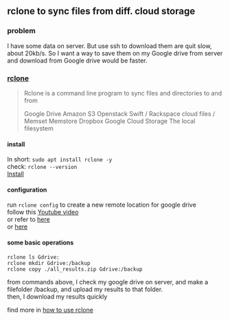 rclone to sync files from diff. cloud storage
----

### problem  
I have some data on server. But use ssh to download them are quit slow, about 20kb/s. 
So I want a way to save them on my Google drive from server and download from Google drive would be faster.  

### [rclone](https://rclone.org/)  

>  Rclone is a command line program to sync files and directories to and from
> 
> Google Drive
> Amazon S3
> Openstack Swift / Rackspace cloud files / Memset Memstore
> Dropbox
> Google Cloud Storage
> The local filesystem


#### install  
In short: `sudo apt install rclone -y`  
check: `rclone --version`  
[Install](https://rclone.org/install/)  

#### configuration  
run `rclone config` to create a new remote location for google drive  
follow this [Youtube video](https://www.youtube.com/watch?v=f8K-V3HHDA0)  
or refer to [here](https://medium.com/@houlahop/rclone-how-to-copy-files-from-a-servers-filesystem-to-google-drive-aaf21c615c5d)  
or [here](https://rclone.org/drive/)

#### some basic operations  
```
rclone ls Gdrive:
rclone mkdir Gdrive:/backup
rclone copy ./all_results.zip Gdrive:/backup
```  
from commands above, I check my google drive on server, and make a filefolder /backup, and upload my results to that folder.  
then, I download my results quickly 

find more in [how to use rclone](https://snapshooter.com/learn/linux/install-and-use-rclone#how-to-use-rclone)  




